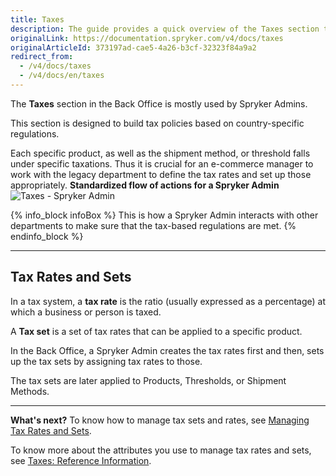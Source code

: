 ```yaml
---
title: Taxes
description: The guide provides a quick overview of the Taxes section that enables shop owners to define tax rates for different countries in the Back Office.
originalLink: https://documentation.spryker.com/v4/docs/taxes
originalArticleId: 373197ad-cae5-4a26-b3cf-32323f84a9a2
redirect_from:
  - /v4/docs/taxes
  - /v4/docs/en/taxes
---
```


The **Taxes** section in the Back Office is mostly used by Spryker Admins.

This section is designed to build tax policies based on country-specific regulations. 

Each specific product, as well as the shipment method, or threshold falls under specific taxations. Thus it is crucial for an e-commerce manager to work with the legacy department to define the tax rates and set up those appropriately.
**Standardized flow of actions for a Spryker Admin**
![Taxes - Spryker Admin](https://spryker.s3.eu-central-1.amazonaws.com/docs/User+Guides/Back+Office+User+Guides/Taxes/taxes-section.png) 

{% info_block infoBox %}
This is how a Spryker Admin interacts with other departments to make sure that the tax-based regulations are met.
{% endinfo_block %}
***
## Tax Rates and Sets
In a tax system, a **tax rate** is the ratio (usually expressed as a percentage) at which a business or person is taxed.

A **Tax set** is a set of tax rates that can be applied to a specific product.

In the Back Office, a Spryker Admin creates the tax rates first and then, sets up the tax sets by assigning tax rates to those. 

The tax sets are later applied to Products, Thresholds, or Shipment Methods. 
***
**What's next?**
To know how to manage tax sets and rates, see [Managing Tax Rates and Sets](/docs/scos/user/user-guides/202001.0/back-office-user-guide/taxes/tax-rates-and-tax-sets/managing-tax-rates-and-sets.html).

To know more about the attributes you use to manage tax rates and sets, see [Taxes: Reference Information](/docs/scos/user/user-guides/202001.0/back-office-user-guide/taxes/tax-rates-and-tax-sets/references/taxes-reference-information.html).

